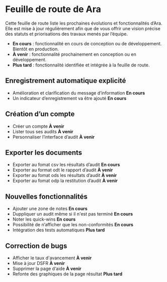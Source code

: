 # Feuille de route de Ara

Cette feuille de route liste les prochaines évolutions et fonctionnalités d’Ara. Elle est mise à jour régulièrement afin que de vous offrir une vision précise des statuts et priorisations des travaux menés par l’équipe.

* **En cours** : fonctionnalité en cours de conception ou de développement. Bientôt en production.
* **À venir** : fonctionnalité prochainement en conception ou en développement.
* **Plus tard** : fonctionnalité identifiée et intégrée à la feuille de route.


## Enregistrement automatique explicité

- Amélioration et clarification du message d’information **En cours**
- Un indicateur d’enregistrement va être ajouté **En cours**

## Création d’un compte

- Créer un compte **À venir**
- Lister tous ses audits **À venir**
- Personnaliser l’interface d’audit **À venir**

## Exporter les documents

- Exporter au fomat csv les résultats d’audit **En cours**
- Exporter au format odt le rapport d’audit **À venir**
- Exporter au fomat ods les résultats d’audit **À venir**
- Exporter au fomat odp la restitution d’audit **À venir**

## Nouvelles fonctionnalités

- Ajouter une zone de notes **En cours**
- Duppliquer un audit même si il n'est pas terminé **En cours**
- Noter les quick-wins **En cours**
- Possibilité de n‘afficher que les non-conformités **En cours**
- Intégration des tests automatiques **Plus tard**

## Correction de bugs

- Afficher le taux d'avancement **À venir**
- Mise à jour DSFR **À venir**
- Supprimer la page d‘aide **À venir**
- Refonte des graphiques de la page résultat **Plus tard**
